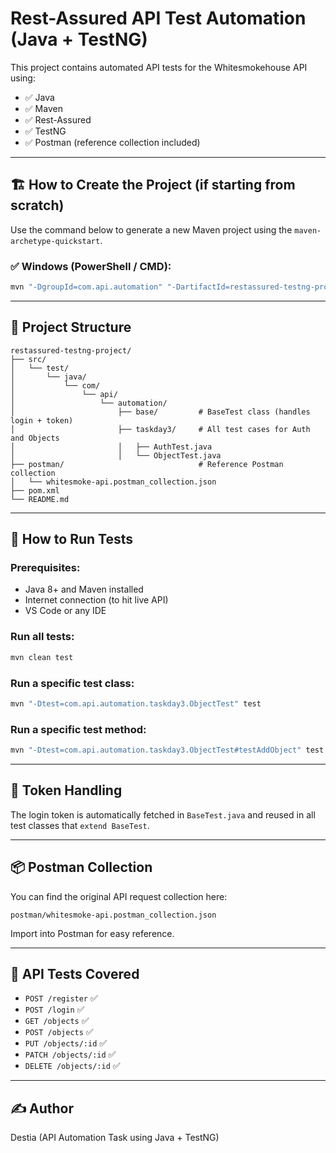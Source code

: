 
# Rest-Assured API Test Automation (Java + TestNG)

This project contains automated API tests for the Whitesmokehouse API using:

- ✅ Java
- ✅ Maven
- ✅ Rest-Assured
- ✅ TestNG
- ✅ Postman (reference collection included)

---

## 🏗️ How to Create the Project (if starting from scratch)

Use the command below to generate a new Maven project using the `maven-archetype-quickstart`.

### ✅ Windows (PowerShell / CMD):

```bash
mvn "-DgroupId=com.api.automation" "-DartifactId=restassured-testng-project" "-DarchetypeArtifactId=maven-archetype-quickstart" "-DinteractiveMode=false" archetype:generate
```

---

## 📁 Project Structure

```
restassured-testng-project/
├── src/
│   └── test/
│       └── java/
│           └── com/
│               └── api/
│                   └── automation/
│                       ├── base/         # BaseTest class (handles login + token)
│                       ├── taskday3/     # All test cases for Auth and Objects
│                       │   ├── AuthTest.java
│                       │   └── ObjectTest.java
├── postman/                              # Reference Postman collection
│   └── whitesmoke-api.postman_collection.json
├── pom.xml
└── README.md
```

---

## 🚀 How to Run Tests

### Prerequisites:
- Java 8+ and Maven installed
- Internet connection (to hit live API)
- VS Code or any IDE

### Run all tests:

```bash
mvn clean test
```

### Run a specific test class:

```bash
mvn "-Dtest=com.api.automation.taskday3.ObjectTest" test
```

### Run a specific test method:

```bash
mvn "-Dtest=com.api.automation.taskday3.ObjectTest#testAddObject" test
```

---

## 🔐 Token Handling

The login token is automatically fetched in `BaseTest.java` and reused in all test classes that `extend BaseTest`.

---

## 📦 Postman Collection

You can find the original API request collection here:

```
postman/whitesmoke-api.postman_collection.json
```

Import into Postman for easy reference.

---

## 🧪 API Tests Covered

- `POST /register` ✅
- `POST /login` ✅
- `GET /objects` ✅
- `POST /objects` ✅
- `PUT /objects/:id` ✅
- `PATCH /objects/:id` ✅
- `DELETE /objects/:id` ✅

---

## ✍️ Author

Destia (API Automation Task using Java + TestNG)
